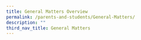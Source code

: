 ```yaml
---
title: General Matters Overview
permalink: /parents-and-students/General-Matters/
description: ""
third_nav_title: General Matters
---
```


